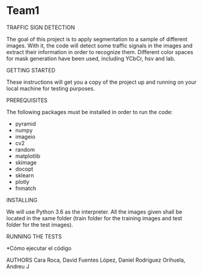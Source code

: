 # Team1
TRAFFIC SIGN DETECTION

The goal of this project is to apply segmentation to a sample of different images.
With it, the code will detect some traffic signals in the images and extract their information in order to recognize them.
Different color spaces for mask generation have been used, including YCbCr, hsv and lab.

GETTING STARTED

These instructions will get you a copy of the project up and running on your local machine for testing purposes. 

PREREQUISITES

The following packages must be installed in order to run the code:

- pyramid
- numpy
- imageio
- cv2
- random
- matplotlib
- skimage
- docopt
- sklearn
- plotly
- fnmatch

INSTALLING

We will use Python 3.6 as the interpreter. All the images given shall be located in the same folder (train folder for the training images
and test folder for the test images).


RUNNING THE TESTS

*Cómo ejecutar el código

AUTHORS
Cara Roca, David
Fuentes López, Daniel
Rodríguez Orihuela, Andreu J

